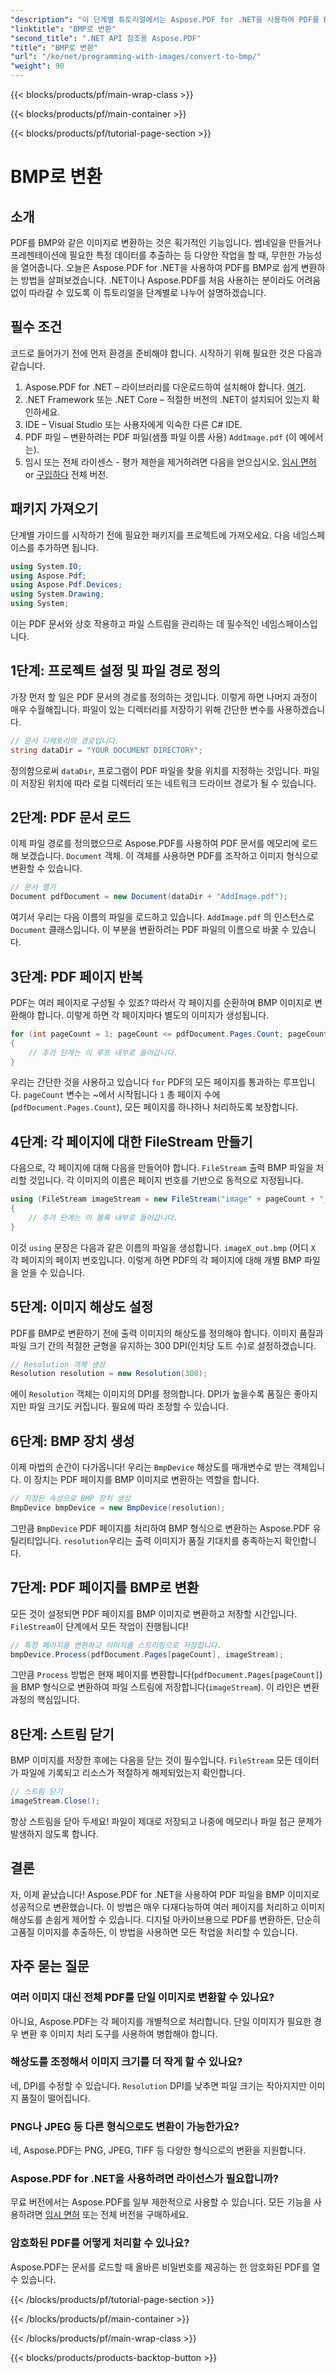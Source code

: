 ```yaml
---
"description": "이 단계별 튜토리얼에서는 Aspose.PDF for .NET을 사용하여 PDF를 BMP 이미지로 쉽게 변환하는 방법을 알아봅니다. .NET 개발자에게 안성맞춤입니다."
"linktitle": "BMP로 변환"
"second_title": ".NET API 참조용 Aspose.PDF"
"title": "BMP로 변환"
"url": "/ko/net/programming-with-images/convert-to-bmp/"
"weight": 90
---
```


{{< blocks/products/pf/main-wrap-class >}}

{{< blocks/products/pf/main-container >}}

{{< blocks/products/pf/tutorial-page-section >}}

# BMP로 변환

## 소개

PDF를 BMP와 같은 이미지로 변환하는 것은 획기적인 기능입니다. 썸네일을 만들거나 프레젠테이션에 필요한 특정 데이터를 추출하는 등 다양한 작업을 할 때, 무한한 가능성을 열어줍니다. 오늘은 Aspose.PDF for .NET을 사용하여 PDF를 BMP로 쉽게 변환하는 방법을 살펴보겠습니다. .NET이나 Aspose.PDF를 처음 사용하는 분이라도 어려움 없이 따라갈 수 있도록 이 튜토리얼을 단계별로 나누어 설명하겠습니다.

## 필수 조건

코드로 들어가기 전에 먼저 환경을 준비해야 합니다. 시작하기 위해 필요한 것은 다음과 같습니다.

1. Aspose.PDF for .NET – 라이브러리를 다운로드하여 설치해야 합니다. [여기](https://releases.aspose.com/pdf/net/).
2. .NET Framework 또는 .NET Core – 적절한 버전의 .NET이 설치되어 있는지 확인하세요.
3. IDE – Visual Studio 또는 사용자에게 익숙한 다른 C# IDE.
4. PDF 파일 – 변환하려는 PDF 파일(샘플 파일 이름 사용) `AddImage.pdf` (이 예에서는).
5. 임시 또는 전체 라이센스 - 평가 제한을 제거하려면 다음을 얻으십시오. [임시 면허](https://purchase.aspose.com/temp또는ary-license/) or [구입하다](https://purchase.aspose.com/buy) 전체 버전.

## 패키지 가져오기

단계별 가이드를 시작하기 전에 필요한 패키지를 프로젝트에 가져오세요. 다음 네임스페이스를 추가하면 됩니다.

```csharp
using System.IO;
using Aspose.Pdf;
using Aspose.Pdf.Devices;
using System.Drawing;
using System;
```

이는 PDF 문서와 상호 작용하고 파일 스트림을 관리하는 데 필수적인 네임스페이스입니다.

## 1단계: 프로젝트 설정 및 파일 경로 정의

가장 먼저 할 일은 PDF 문서의 경로를 정의하는 것입니다. 이렇게 하면 나머지 과정이 매우 수월해집니다. 파일이 있는 디렉터리를 저장하기 위해 간단한 변수를 사용하겠습니다.


```csharp
// 문서 디렉토리의 경로입니다.
string dataDir = "YOUR DOCUMENT DIRECTORY";
```

정의함으로써 `dataDir`, 프로그램이 PDF 파일을 찾을 위치를 지정하는 것입니다. 파일이 저장된 위치에 따라 로컬 디렉터리 또는 네트워크 드라이브 경로가 될 수 있습니다.

## 2단계: PDF 문서 로드

이제 파일 경로를 정의했으므로 Aspose.PDF를 사용하여 PDF 문서를 메모리에 로드해 보겠습니다. `Document` 객체. 이 객체를 사용하면 PDF를 조작하고 이미지 형식으로 변환할 수 있습니다.


```csharp
// 문서 열기
Document pdfDocument = new Document(dataDir + "AddImage.pdf");
```

여기서 우리는 다음 이름의 파일을 로드하고 있습니다. `AddImage.pdf` 의 인스턴스로 `Document` 클래스입니다. 이 부분을 변환하려는 PDF 파일의 이름으로 바꿀 수 있습니다.

## 3단계: PDF 페이지 반복

PDF는 여러 페이지로 구성될 수 있죠? 따라서 각 페이지를 순환하며 BMP 이미지로 변환해야 합니다. 이렇게 하면 각 페이지마다 별도의 이미지가 생성됩니다.


```csharp
for (int pageCount = 1; pageCount <= pdfDocument.Pages.Count; pageCount++)
{
    // 추가 단계는 이 루프 내부로 들어갑니다.
}
```

우리는 간단한 것을 사용하고 있습니다 `for` PDF의 모든 페이지를 통과하는 루프입니다. `pageCount` 변수는 ~에서 시작됩니다 `1` 총 페이지 수에 (`pdfDocument.Pages.Count`), 모든 페이지를 하나하나 처리하도록 보장합니다.

## 4단계: 각 페이지에 대한 FileStream 만들기

다음으로, 각 페이지에 대해 다음을 만들어야 합니다. `FileStream` 출력 BMP 파일을 처리할 것입니다. 각 이미지의 이름은 페이지 번호를 기반으로 동적으로 지정됩니다.


```csharp
using (FileStream imageStream = new FileStream("image" + pageCount + "_out" + ".bmp", FileMode.Create))
{
    // 추가 단계는 이 블록 내부로 들어갑니다.
}
```

이것 `using` 문장은 다음과 같은 이름의 파일을 생성합니다. `imageX_out.bmp` (어디 `X` 각 페이지의 페이지 번호입니다. 이렇게 하면 PDF의 각 페이지에 대해 개별 BMP 파일을 얻을 수 있습니다.

## 5단계: 이미지 해상도 설정

PDF를 BMP로 변환하기 전에 출력 이미지의 해상도를 정의해야 합니다. 이미지 품질과 파일 크기 간의 적절한 균형을 유지하는 300 DPI(인치당 도트 수)로 설정하겠습니다.


```csharp
// Resolution 객체 생성
Resolution resolution = new Resolution(300);
```

에이 `Resolution` 객체는 이미지의 DPI를 정의합니다. DPI가 높을수록 품질은 좋아지지만 파일 크기도 커집니다. 필요에 따라 조정할 수 있습니다.

## 6단계: BMP 장치 생성

이제 마법의 순간이 다가옵니다! 우리는 `BmpDevice` 해상도를 매개변수로 받는 객체입니다. 이 장치는 PDF 페이지를 BMP 이미지로 변환하는 역할을 합니다.


```csharp
// 지정된 속성으로 BMP 장치 생성
BmpDevice bmpDevice = new BmpDevice(resolution);
```

그만큼 `BmpDevice` PDF 페이지를 처리하여 BMP 형식으로 변환하는 Aspose.PDF 유틸리티입니다. `resolution`우리는 출력 이미지가 품질 기대치를 충족하는지 확인합니다.

## 7단계: PDF 페이지를 BMP로 변환

모든 것이 설정되면 PDF 페이지를 BMP 이미지로 변환하고 저장할 시간입니다. `FileStream`이 단계에서 모든 작업이 진행됩니다!


```csharp
// 특정 페이지를 변환하고 이미지를 스트리밍으로 저장합니다.
bmpDevice.Process(pdfDocument.Pages[pageCount], imageStream);
```

그만큼 `Process` 방법은 현재 페이지를 변환합니다(`pdfDocument.Pages[pageCount]`)을 BMP 형식으로 변환하여 파일 스트림에 저장합니다(`imageStream`). 이 라인은 변환 과정의 핵심입니다.

## 8단계: 스트림 닫기

BMP 이미지를 저장한 후에는 다음을 닫는 것이 필수입니다. `FileStream` 모든 데이터가 파일에 기록되고 리소스가 적절하게 해제되었는지 확인합니다.


```csharp
// 스트림 닫기
imageStream.Close();
```

항상 스트림을 닫아 두세요! 파일이 제대로 저장되고 나중에 메모리나 파일 접근 문제가 발생하지 않도록 합니다.

## 결론

자, 이제 끝났습니다! Aspose.PDF for .NET을 사용하여 PDF 파일을 BMP 이미지로 성공적으로 변환했습니다. 이 방법은 매우 다재다능하여 여러 페이지를 처리하고 이미지 해상도를 손쉽게 제어할 수 있습니다. 디지털 아카이브용으로 PDF를 변환하든, 단순히 고품질 이미지를 추출하든, 이 방법을 사용하면 모든 작업을 처리할 수 있습니다.

## 자주 묻는 질문

### 여러 이미지 대신 전체 PDF를 단일 이미지로 변환할 수 있나요?
아니요, Aspose.PDF는 각 페이지를 개별적으로 처리합니다. 단일 이미지가 필요한 경우 변환 후 이미지 처리 도구를 사용하여 병합해야 합니다.

### 해상도를 조정해서 이미지 크기를 더 작게 할 수 있나요?
네, DPI를 수정할 수 있습니다. `Resolution` DPI를 낮추면 파일 크기는 작아지지만 이미지 품질이 떨어집니다.

### PNG나 JPEG 등 다른 형식으로도 변환이 가능한가요?
네, Aspose.PDF는 PNG, JPEG, TIFF 등 다양한 형식으로의 변환을 지원합니다.

### Aspose.PDF for .NET을 사용하려면 라이선스가 필요합니까?
무료 버전에서는 Aspose.PDF를 일부 제한적으로 사용할 수 있습니다. 모든 기능을 사용하려면 [임시 면허](https://purchase.aspose.com/temporary-license/) 또는 전체 버전을 구매하세요.

### 암호화된 PDF를 어떻게 처리할 수 있나요?
Aspose.PDF는 문서를 로드할 때 올바른 비밀번호를 제공하는 한 암호화된 PDF를 열 수 있습니다.

{{< /blocks/products/pf/tutorial-page-section >}}

{{< /blocks/products/pf/main-container >}}

{{< /blocks/products/pf/main-wrap-class >}}

{{< blocks/products/products-backtop-button >}}